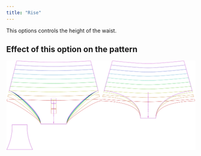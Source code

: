 ```yaml
---
title: "Rise"
---
```


This options controls the height of the waist.



## Effect of this option on the pattern
![This image shows the effect of this option by superimposing several variants that have a different value for this option](unice_rise_sample.svg "Effect of this option on the pattern")